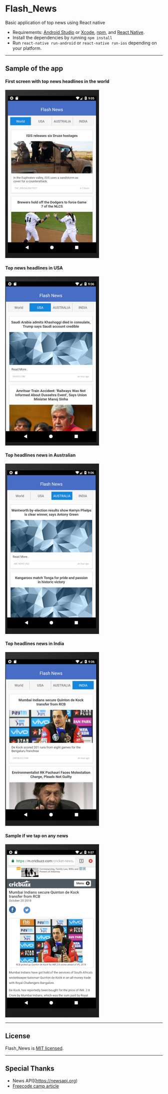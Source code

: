 # Flash_News
Basic application of top news using React native

* Requirements: [Android Studio](https://developer.android.com/studio/) or [Xcode](https://developer.apple.com/xcode/), [npm](https://Nodejs.org), and [React Native](https://facebook.github.io/react-native/).<br />
* Install the dependencies by running ```npm install``` <br />
* Run `react-native run-android` or `react-native run-ios` depending on your platform.

---
## Sample of the app

#### First screen with top news headlines in the world 

<img src ="https://raw.githubusercontent.com/karkranikhil/Flash_News/master/img/Screen%20Shot%202018-10-20%20at%209.05.45%20PM.png" alt="world news" width="300">

#### Top news headlines in USA 
<img src ="https://raw.githubusercontent.com/karkranikhil/Flash_News/master/img/Screen%20Shot%202018-10-20%20at%209.06.19%20PM.png" alt="USA news" width="300">


#### Top headlines news in Australian
<img src ="https://raw.githubusercontent.com/karkranikhil/Flash_News/master/img/Screen%20Shot%202018-10-20%20at%209.06.35%20PM.png" alt="Australia news" width="300">


#### Top headlines news in India
<img src ="https://raw.githubusercontent.com/karkranikhil/Flash_News/master/img/Screen%20Shot%202018-10-20%20at%209.06.51%20PM.png" alt="India news" width="300">

#### Sample if we tap on any news
<img src ="https://raw.githubusercontent.com/karkranikhil/Flash_News/master/img/Screen%20Shot%202018-10-20%20at%209.07.09%20PM.png" alt="full news" width="300">

---

## License

Flash_News is [MIT licensed](./LICENSE).

---
## Special Thanks
* News API](https://newsapi.org)
* [Freecode camp article](https://medium.freecodecamp.org/create-a-news-app-using-react-native-ced249263627) 

